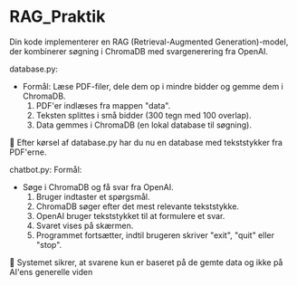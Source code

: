 # RAG_Praktik
Din kode implementerer en RAG (Retrieval-Augmented Generation)-model, der kombinerer søgning i ChromaDB med svargenerering fra OpenAI.

database.py: 
- Formål: Læse PDF-filer, dele dem op i mindre bidder og gemme dem i ChromaDB.
  1. PDF'er indlæses fra mappen "data".
  2. Teksten splittes i små bidder (300 tegn med 100 overlap).
  3. Data gemmes i ChromaDB (en lokal database til søgning).

 🔹 Efter kørsel af database.py har du nu en database med tekststykker fra PDF'erne.

chatbot.py: Formål: 
- Søge i ChromaDB og få svar fra OpenAI.
  1. Bruger indtaster et spørgsmål.
  2. ChromaDB søger efter det mest relevante tekststykke.
  3. OpenAI bruger tekststykket til at formulere et svar.
  4. Svaret vises på skærmen.
  5. Programmet fortsætter, indtil brugeren skriver "exit", "quit" eller "stop".

 🔹 Systemet sikrer, at svarene kun er baseret på de gemte data og ikke på AI'ens generelle viden
